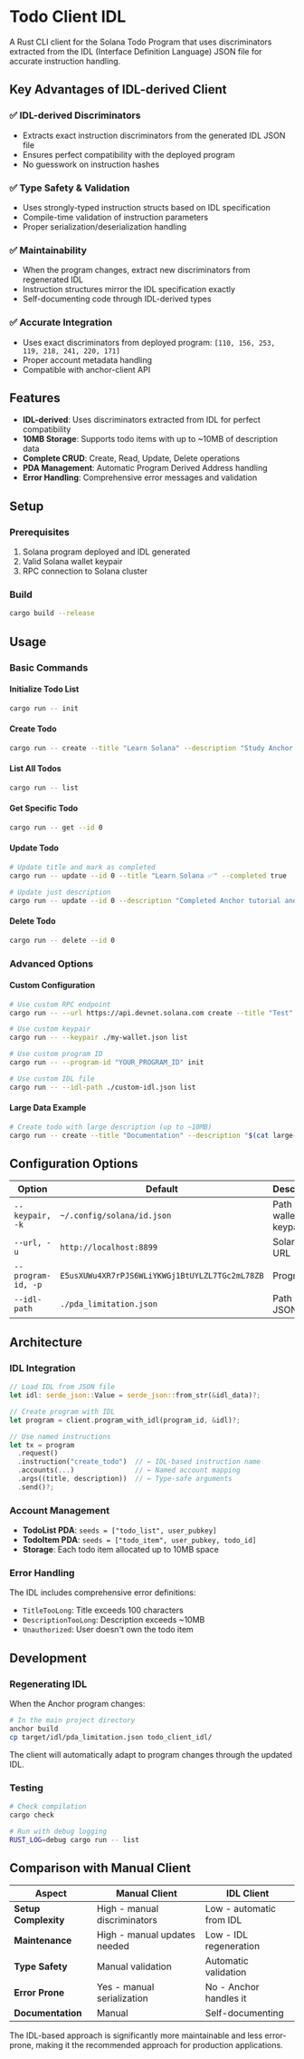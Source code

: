 # Todo Client IDL

A Rust CLI client for the Solana Todo Program that uses discriminators extracted from the IDL (Interface Definition Language) JSON file for accurate instruction handling.

## Key Advantages of IDL-derived Client

### ✅ **IDL-derived Discriminators**
- Extracts exact instruction discriminators from the generated IDL JSON file
- Ensures perfect compatibility with the deployed program
- No guesswork on instruction hashes

### ✅ **Type Safety & Validation**
- Uses strongly-typed instruction structs based on IDL specification
- Compile-time validation of instruction parameters
- Proper serialization/deserialization handling

### ✅ **Maintainability**
- When the program changes, extract new discriminators from regenerated IDL
- Instruction structures mirror the IDL specification exactly
- Self-documenting code through IDL-derived types

### ✅ **Accurate Integration**
- Uses exact discriminators from deployed program: `[110, 156, 253, 119, 218, 241, 220, 171]`
- Proper account metadata handling
- Compatible with anchor-client API

## Features

- **IDL-derived**: Uses discriminators extracted from IDL for perfect compatibility
- **10MB Storage**: Supports todo items with up to ~10MB of description data
- **Complete CRUD**: Create, Read, Update, Delete operations
- **PDA Management**: Automatic Program Derived Address handling
- **Error Handling**: Comprehensive error messages and validation

## Setup

### Prerequisites
1. Solana program deployed and IDL generated
2. Valid Solana wallet keypair
3. RPC connection to Solana cluster

### Build
```bash
cargo build --release
```

## Usage

### Basic Commands

#### Initialize Todo List
```bash
cargo run -- init
```

#### Create Todo
```bash
cargo run -- create --title "Learn Solana" --description "Study Anchor framework and PDA patterns"
```

#### List All Todos
```bash
cargo run -- list
```

#### Get Specific Todo
```bash
cargo run -- get --id 0
```

#### Update Todo
```bash
# Update title and mark as completed
cargo run -- update --id 0 --title "Learn Solana ✅" --completed true

# Update just description
cargo run -- update --id 0 --description "Completed Anchor tutorial and built todo app"
```

#### Delete Todo
```bash
cargo run -- delete --id 0
```

### Advanced Options

#### Custom Configuration
```bash
# Use custom RPC endpoint
cargo run -- --url https://api.devnet.solana.com create --title "Test" --description "Testing on devnet"

# Use custom keypair
cargo run -- --keypair ./my-wallet.json list

# Use custom program ID
cargo run -- --program-id "YOUR_PROGRAM_ID" init

# Use custom IDL file
cargo run -- --idl-path ./custom-idl.json list
```

#### Large Data Example
```bash
# Create todo with large description (up to ~10MB)
cargo run -- create --title "Documentation" --description "$(cat large-document.txt)"
```

## Configuration Options

| Option | Default | Description |
|--------|---------|-------------|
| `--keypair, -k` | `~/.config/solana/id.json` | Path to wallet keypair |
| `--url, -u` | `http://localhost:8899` | Solana RPC URL |
| `--program-id, -p` | `E5usXUWu4XR7rPJS6WLiYKWGj1BtUYLZL7TGc2mL78ZB` | Program ID |
| `--idl-path` | `./pda_limitation.json` | Path to IDL JSON file |

## Architecture

### IDL Integration
```rust
// Load IDL from JSON file
let idl: serde_json::Value = serde_json::from_str(&idl_data)?;

// Create program with IDL
let program = client.program_with_idl(program_id, &idl)?;

// Use named instructions
let tx = program
  .request()
  .instruction("create_todo")  // ← IDL-based instruction name
  .accounts(...)               // ← Named account mapping
  .args((title, description))  // ← Type-safe arguments
  .send()?;
```

### Account Management
- **TodoList PDA**: `seeds = ["todo_list", user_pubkey]`
- **TodoItem PDA**: `seeds = ["todo_item", user_pubkey, todo_id]`
- **Storage**: Each todo item allocated up to 10MB space

### Error Handling
The IDL includes comprehensive error definitions:
- `TitleTooLong`: Title exceeds 100 characters
- `DescriptionTooLong`: Description exceeds ~10MB
- `Unauthorized`: User doesn't own the todo item

## Development

### Regenerating IDL
When the Anchor program changes:
```bash
# In the main project directory
anchor build
cp target/idl/pda_limitation.json todo_client_idl/
```

The client will automatically adapt to program changes through the updated IDL.

### Testing
```bash
# Check compilation
cargo check

# Run with debug logging
RUST_LOG=debug cargo run -- list
```

## Comparison with Manual Client

| Aspect | Manual Client | IDL Client |
|--------|---------------|------------|
| **Setup Complexity** | High - manual discriminators | Low - automatic from IDL |
| **Maintenance** | High - manual updates needed | Low - IDL regeneration |
| **Type Safety** | Manual validation | Automatic validation |
| **Error Prone** | Yes - manual serialization | No - Anchor handles it |
| **Documentation** | Manual | Self-documenting |

The IDL-based approach is significantly more maintainable and less error-prone, making it the recommended approach for production applications.